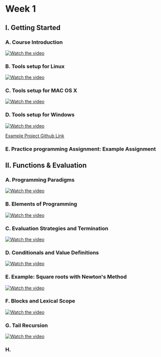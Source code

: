 # Week 1

## I. Getting Started

### A. Course Introduction

[![Watch the video](https://raw.githubusercontent.com/swoldetsadick/scala/master/front.png)](https://photos.google.com/share/AF1QipNNiXgbBDq27s0fecbdyrKppYHzMyhQTu95_BN-bWCaT-K7aw9AHxBEjSvdEs45eQ/photo/AF1QipM1AbuLwvJM41XLZaOEBmvgGTRK6WpzMOyPgR3B?key=d1VORnBKUmRhdzdKV3ZwYVN2X1Z2M0E4Y0pOazJB)
### B. Tools setup for Linux

[![Watch the video](https://raw.githubusercontent.com/swoldetsadick/scala/master/front.png)](https://d3c33hcgiwev3.cloudfront.net/qHC4xxkBEea3RQoRNEpMkw.processed/full/540p/index.mp4?Expires=1539820800&Signature=MhsQPXRTuVDQQ0uh-WhNZwdSCuGPO-KcDVmMFi-u1Gkl4wqPZIg7C3BKnprJ81zyb1lBp3LD9km82K4jocXeewclZMGaqsUo-Q8zcySryP4tbqqUooneEOyngde~~Xx4C4iXhw178SfAacU4w4oArYAFN141hAtLS-WIn-f7FxA_&Key-Pair-Id=APKAJLTNE6QMUY6HBC5A)

### C. Tools setup for MAC OS X

[![Watch the video](https://raw.githubusercontent.com/swoldetsadick/scala/master/front.png)](https://d3c33hcgiwev3.cloudfront.net/Ay8x6BO9Eea5Iw6UELUegQ.processed/full/540p/index.mp4?Expires=1539820800&Signature=Rsp9kPtztn4YvyePtN9NLKbi5VYJlrKKxcqTme10A~09MGk~kzMogh~abaT1gw-6PSijgzwhETZBzTNk9rhiEfpJm0nvRnVf5hx6cYnD8wL86DSjqC4qPWjbaSi6DwlNT83cDtSbE~dWkTnVYsumjA57ZPuv-f2XQwOch-~ud6c_&Key-Pair-Id=APKAJLTNE6QMUY6HBC5A)

### D. Tools setup for Windows

[![Watch the video](https://raw.githubusercontent.com/swoldetsadick/scala/master/front.png)](https://d3c33hcgiwev3.cloudfront.net/gHc2zhjxEeaHiBKWMgIXbw.processed/full/540p/index.mp4?Expires=1539820800&Signature=eRaeHo4jEWZxyFyaOAR5nh-J2cX619dwxpyJvWJsY-Bu9ZZpJK1HHl4UmxPsbHPEv4KZgTJ87CRpnO1AarR5u3DsfupWSrO8BAFFKIUc-C3o8sE1BjlJr9Tk0CREniMA3r6UZrB12NkV14M32R6nZACCjzIswirxFxlFPninsGs_&Key-Pair-Id=APKAJLTNE6QMUY6HBC5A)

[Example Project Github Link](https://github.com/swoldetsadick/scala/tree/course_week_1/projects/00-setup)

### E. Practice programming Assignment: Example Assignment

## II. Functions & Evaluation

### A. Programming Paradigms

[![Watch the video](https://raw.githubusercontent.com/swoldetsadick/scala/master/front.png)](https://d3c33hcgiwev3.cloudfront.net/week1-1-720p.47c28bbf7fe4abdfc74ed7c775934b24/full/540p/index.mp4?Expires=1539820800&Signature=Hd9NRtB7dxdAyQl8k2h2oqOk7MK1863C2pVQQG0F~Xf3J7jiPo97pJjxdc53mI~xl4MqS1ThCDKTNV2Xql46V~v75J96INqhnCrm4odoa1evqQ3KaVv6qUBLEEn6--xZLLPUCbzHWo5~vJScjzQYs4v6DhSDcPXGnYtRNt2MsCQ_&Key-Pair-Id=APKAJLTNE6QMUY6HBC5A)

### B. Elements of Programming

[![Watch the video](https://raw.githubusercontent.com/swoldetsadick/scala/master/front.png)](https://d3c33hcgiwev3.cloudfront.net/week1-2-720p.a74fa354a5e0524e0fbdbb402941d85e/full/540p/index.mp4?Expires=1539820800&Signature=fgNesmi3fqO64SNWoU0BUyRw0S5~4PzoZsFKZkuWSVxdZFCWjmmJA30Uw9RU4mwNp7E6mugi5g6FvMRjNSIVJjjj79vYTq7pQv7XY8Eqs0Zlm~AeXQlaTsfntd0dV6aKRa4WHiE7GbcZ5wu~Q8DMQsvEmJYsvuSO2dr9FcR5tfE_&Key-Pair-Id=APKAJLTNE6QMUY6HBC5A)

### C. Evaluation Strategies and Termination

[![Watch the video](https://raw.githubusercontent.com/swoldetsadick/scala/master/front.png)](https://d3c33hcgiwev3.cloudfront.net/week1-3-bfix-720p.8eb617da11249a617830961ebbccbfab/full/540p/index.mp4?Expires=1539820800&Signature=TvwhFln4ruKBNP2fM9fte6NoWo5deNLtYMUnBBGDg5VG014mpoI~iCx6I6DJwBUfXujugGyX5j-WQXqQPpzPrK9CyX6UcYZx0ETVqCXt9F8Q11TgalMz3NyQZ-HkVsdsbxiwIwnujoW6Ia0PRy55US1~Ch2m5oHI8KAppEhv3s4_&Key-Pair-Id=APKAJLTNE6QMUY6HBC5A)

### D. Conditionals and Value Definitions

[![Watch the video](https://raw.githubusercontent.com/swoldetsadick/scala/master/front.png)](https://d3c33hcgiwev3.cloudfront.net/YNvJBl1jEeWRKQ6ecyFz3w.processed/full/540p/index.mp4?Expires=1539820800&Signature=G5lP5EsOmdCYLt4-7RApDx4jhtPq2dl7Imjoi5Hxoq2354PUCPgm~QiYEDUJyx0oGa5nk8SSNnV~zpNFaUsgPZq9krj8JayBK31het7nGFN9KrYbQ714XkG3DA9Cv~X0tkg-HX-MkaqEKP-8TuT8L8pofw4~7U1VP2mrNxMfgZo_&Key-Pair-Id=APKAJLTNE6QMUY6HBC5A)

### E. Example: Square roots with Newton's Method

[![Watch the video](https://raw.githubusercontent.com/swoldetsadick/scala/master/front.png)](https://d3c33hcgiwev3.cloudfront.net/week1-5-bfix-720p.32b055f64dcd576a28c23eeb4c4b3d55/full/540p/index.mp4?Expires=1539820800&Signature=c4QDLhLEH5pHcIAY8V-IielUYUbgM~m6tucF2RUlfDbOFVoFmb47MhmCs1uV2st9bA6qe2ncFD-M9k9hNyTd3ap0uBTiP5k4dgt~OlxpHbsAgqMpKK2nvDuFIt7t2CQMqKXsO6M7KyECD8HxHZ39AtTbTwECmYEbeE-i6MzYRRA_&Key-Pair-Id=APKAJLTNE6QMUY6HBC5A)

### F. Blocks and Lexical Scope

[![Watch the video](https://raw.githubusercontent.com/swoldetsadick/scala/master/front.png)](https://d3c33hcgiwev3.cloudfront.net/week1-6-bfix-720p.d3838416d910cad565a4fd8891cc07a2/full/540p/index.mp4?Expires=1539820800&Signature=ZfdMkr~9uCv5LOnklPl~ferQD~edXhivKcOrwrUQIyhtY7H1uIQJuZQZYmsc1x8hsRnUZ234O-m3qgcYVBxhoC86PtljIj3og5WCBvwjMkCHOqV2jVamOHgwOCQilyEqRS~s1wIcxqxLCTaWF1Nj9xEIX7nfizs5r0GLa21jeUk_&Key-Pair-Id=APKAJLTNE6QMUY6HBC5A)

### G. Tail Recursion

[![Watch the video](https://raw.githubusercontent.com/swoldetsadick/scala/master/front.png)](https://d3c33hcgiwev3.cloudfront.net/week2-1-720p.e42c1c7aaf325e16a92d3f6eb1342f0e/full/540p/index.mp4?Expires=1539820800&Signature=BQx3G6tY-jF8uhYs1D8jyqEbkJ9NCpytkI8ihr8iLQP6-OIi8Czyr6mB5LVeA9LnDSRJ~1sX5qrcrbBUmH653ucetH-onW6J4ibI858grJphn-KTuLVcbIWFsUK54E~9GVeN1kGsv2TqoBSs8G2hoJBDyPTqSVTZ~-07YaCrBcg_&Key-Pair-Id=APKAJLTNE6QMUY6HBC5A)

### H.
